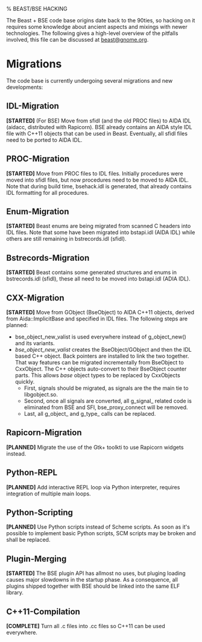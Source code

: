 % BEAST/BSE HACKING

The Beast + BSE code base origins date back to the 90ties, so hacking on it
requires some knowledge about ancient aspects and mixings with newer
technologies. The following gives a high-level overview of the pitfalls
involved, this file can be discussed at beast@gnome.org.

Migrations
==========

The code base is currently undergoing several migrations and new developments:

IDL-Migration
-------------
**[STARTED]** (For BSE) Move from sfidl (and the old PROC files) to AIDA IDL (aidacc, distributed with Rapicorn). BSE already contains an AIDA style IDL file with C++11 objects that can be used in Beast. Eventually, all sfidl files need to be ported to AIDA IDL.

PROC-Migration
--------------
**[STARTED]** Move from PROC files to IDL files. Initially procedures were moved into sfidl files, but now procedures need to be moved to AIDA IDL. Note that during build time, bsehack.idl is generated, that already contains IDL formatting for all procedures.

Enum-Migration
--------------
**[STARTED]** Beast enums are being migrated from scanned C headers into IDL files. Note that some have been migrated into bstapi.idl (AIDA IDL) while others are still remaining in bstrecords.idl (sfidl).

Bstrecords-Migration
--------------------
**[STARTED]** Beast contains some generated structures and enums in bstrecords.idl (sfidl), these all need to be moved into bstapi.idl (ADIA IDL).

CXX-Migration
-------------
**[STARTED]** Move from GObject (BseObject) to AIDA C++11 objects, derived from Aida::ImplicitBase and specified in IDL files. The following steps are planned:
* bse_object_new_valist is used everywhere instead of g_object_new() and its variants.
* *bse_object_new_valist* creates the BseObject/GObject and then the IDL based C++ object. Back pointers are installed to link the two together. That way features can be migrated incrementally from BseObject to CxxObject. The C++ objects auto-convert to their BseObject counter parts. This allows *base* object types to be replaced by CxxObjects quickly.
    * First, signals should be migrated, as signals are the the main tie to libgobject.so.
    * Second, once all signals are converted, all g_signal_ related code is eliminated from BSE and SFI, bse_proxy_connect will be removed.
    * Last, all g_object_ and g_type_ calls can be replaced.

Rapicorn-Migration
------------------
**[PLANNED]** Migrate the use of the Gtk+ toolkti to use Rapicorn widgets instead.

Python-REPL
-----------
**[PLANNED]** Add interactive REPL loop via Python interpreter, requires
integration of multiple main loops.

Python-Scripting
----------------
**[PLANNED]** Use Python scripts instead of Scheme scripts. As soon as it's
possible to implement basic Python scripts, SCM scripts may be broken and
shall be replaced.

Plugin-Merging
--------------
**[STARTED]** The BSE plugin API has allmost no uses, but pluging loading
causes major slowdowns in the startup phase. As a consequence, all plugins
shipped together with BSE should be linked into the same ELF library.

C++11-Compilation
-----------------
**[COMPLETE]** Turn all .c files into .cc files so C++11 can be used everywhere.
